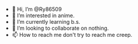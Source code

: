 - 👋 Hi, I’m @Ry86509
- 👀 I’m interested in anime.
- 🌱 I’m currently learning b.s.
- 💞️ I’m looking to collaborate on nothing.
- 📫 How to reach me don't try to reach me creep. 

<!---
Ry86509/Ry86509 is a ✨ special ✨ repository because its `README.md` (this file) appears on your GitHub profile.
You can click the Preview link to take a look at your changes.
--->
